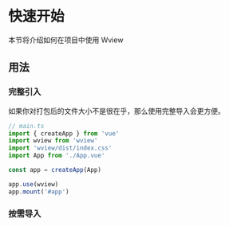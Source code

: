 # 快速开始

本节将介绍如何在项目中使用 Wview

## 用法

### 完整引入

如果你对打包后的文件大小不是很在乎，那么使用完整导入会更方便。

```ts
// main.ts
import { createApp } from 'vue'
import wview from 'wview'
import 'wview/dist/index.css'
import App from './App.vue'

const app = createApp(App)

app.use(wview)
app.mount('#app')
```

### 按需导入
